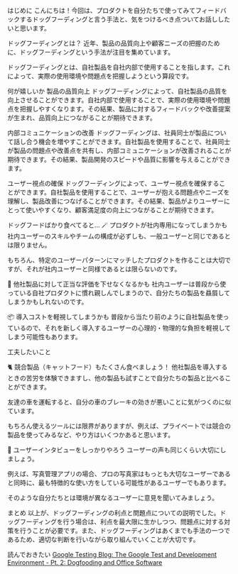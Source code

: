 はじめに
こんにちは！今回は、プロダクトを自分たちで使ってみてフィードバックするドッグフーディングと言う手法と、気をつけるべき点ついてお話ししたいと思います。

ドッグフーディングとは？
近年、製品の品質向上や顧客ニーズの把握のために、ドッグフーディングという手法が注目を集めています。

ドッグフーディングとは、自社製品を自社内部で使用することを指します。これによって、実際の使用環境や問題点を把握しようという算段です。

何が嬉しいか
製品の品質向上
ドッグフーディングによって、自社製品の品質を向上させることができます。自社内部で使用することで、実際の使用環境や問題点を把握しやすくなります。その結果、製品に対するフィードバックや改善提案が生まれ、品質向上につながることが期待できます。

内部コミュニケーションの改善
ドッグフーディングは、社員同士が製品について話し合う機会を増やすことができます。自社製品を使用することで、社員同士が製品の問題点や改善点を共有し、内部コミュニケーションが改善されることが期待できます。その結果、製品開発のスピードや品質に影響を与えることができます。

ユーザー視点の確保
ドッグフーディングによって、ユーザー視点を確保することができます。自社製品を使用することで、ユーザーが抱える問題点やニーズを理解し、製品改善につなげることができます。その結果、製品がよりユーザーにとって使いやすくなり、顧客満足度の向上につながることが期待できます。

ドッグフードばかり食べてると...
🪄 プロダクトが社内専用になってしまうかも
社内ユーザーのスキルやチームの構成が必ずしも、一般ユーザーと同じであるとは限りません。

もちろん、特定のユーザーパターンにマッチしたプロダクトを作ることは大切ですが、それが社内ユーザーと同様であるとは限らないのです。

👺 他社製品に対して正当な評価を下せなくなるかも
社内ユーザーは普段から使っている自社プロダクトに慣れ親しんでしまうので、自分たちの製品を贔屓してしまうかもしれないのです。

📦 導入コストを軽視してしまうかも
普段から当たり前のように自社製品を使っているので、それを新しく導入するユーザーの心理的・物理的な負担を軽視してしまう可能性もあります。

工夫したいこと

🐈 競合製品（キャットフード）もたくさん食べましょう！
他社製品を導入するときの苦労を体験できますし、他の製品も試すことで自分たちの製品と比べることができます。

友達の車を運転すると、自分の車のブレーキの効きが悪いことに気がつくのに似ています。

もちろん使えるツールには限界がありますが、例えば、プライベートでは競合の製品を使ってみるなど、やり方はいくつかあると思います。

🎤 ユーザーインタビューをしっかりやろう
ユーザーの声も同じくらい大切にしましょう。

例えば、写真管理アプリの場合、プロの写真家はもっとも大切なユーザーであると同時に、最も特徴的な使い方をしている可能性があるユーザーでもあります。

そのような自分たちとは環境が異なるユーザーに意見を聞いてみましょう。

まとめ
以上が、ドッグフーディングの利点と問題点についての説明でした。ドッグフーディングを行う場合は、利点を最大限に生かしつつ、問題点に対する対策を行うことが必要です。また、ドッグフーディングはあくまでも手法の一つであるため、適切な判断を行いながら取り組んでいくことが大切です。

読んでおきたい
[Google Testing Blog: The Google Test and Development Environment - Pt. 2: Dogfooding and Office Software](https://testing.googleblog.com/2014/01/the-google-test-and-development.html)
